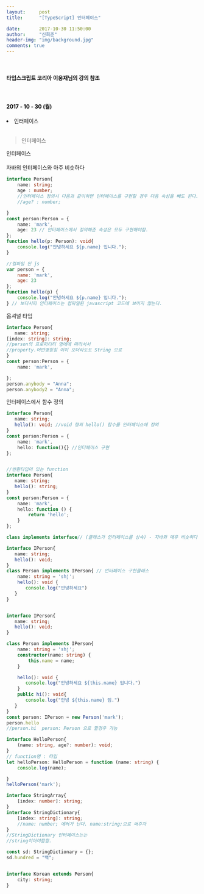 ```yaml
---
layout:     post
title:      "[TypeScript] 인터페이스"

date:       2017-10-30 11:50:00
author:     "신희준"
header-img: "img/background.jpg"
comments: true
---
```


<head>
 <meta property="og:type" content="website">
 <meta property="og:title" content="TypeScript 인터페이스">
 <meta property="og:description" content="TypeScript 인터페이스">
 <meta property="og:url" content="http://shj7242.github.io/2017/10/30/TypeScript4/">

 <meta name="twitter:card" content="summary">
  <meta name="twitter:title" content="TypeScript 인터페이스">
  <meta name="twitter:description" content="TypeScript 인터페이스">
  <meta name="FACEBOOK:domain" content="http://shj7242.github.io/2017/10/30/TypeScript4/">
  <meta name="facebook:card" content="summary">
   <meta name="facebook:title" content="TypeScript 인터페이스">
   <meta name="facebook:description" content="TypeScript 인터페이스">
   <meta name="facebook:domain" content="http://shj7242.github.io/2017/10/30/TypeScript4/">


 </head>

<br>
<H4 style ="font-weight:bold; color:black;"> 타입스크립트 코리아 이웅재님의 강의 참조</H4>
<br>
<H4 style ="font-weight:bold; color : black">2017 - 10 - 30 (월)</H4>
<li>인터페이스</li>

<br>

>인터페이스

<p style="font-size:14px;">
인터페이스
<br><br>
자바의 인터페이스와 아주 비슷하다
</p>

~~~TypeScript
interface Person{
    name: string;
    age : number;
    //인터페이스 정의시 다음과 같이하면 인터페이스를 구현할 경우 다음 속성을 빼도 된다.
    //age? : number;

}
const person:Person = {
    name: 'mark',
    age: 23 // 인터페이스에서 정의해준 속성은 모두 구현해야함.
};
function hello(p: Person): void{
    console.log("안녕하세요 ${p.name} 입니다.");
}
~~~

~~~javascript
//컴파일 된 js
var person = {
    name: 'mark',
    age: 23
};
function hello(p) {
    console.log("안녕하세요 ${p.name} 입니다.");
} // 보다시피 인터페이스는 컴파일된 javascript 코드에 보이지 않는다.
~~~



<p style="font-size:14px;">
옵셔널 타입
</p>

~~~typescript
interface Person{
   name: string;
[index: string]: string;
//person의 프로퍼티티 명에에 따라서서
//property.어떤명칭칭 이이 오더라도도 String 으로
}
const person:Person = {
    name: 'mark',

};
person.anybody = "Anna";
person.anybody2 = "Anna";
~~~


<p style ="font-size:14px;">
인터페이스에서 함수 정의
</p>

~~~typescript
interface Person{
   name: string;
   hello(): void; //void 형의 hello() 함수를 인터페이스에 정의
}
const person:Person = {
    name: 'mark',
    hello: function(){} //인터페이스 구현
};


//반환타입이 있는 function
interface Person{
   name: string;
   hello(): string;
}
const person:Person = {
    name: 'mark',
    hello: function () {
        return 'hello';
    }
};

class implements interface// (클래스가 인터페이스를 상속) - 자바와 매우 비슷하다.

interface IPerson{
   name: string;
   hello(): void;
}
class Person implements IPerson{ // 인터페이스 구현클래스
    name: string = 'shj';
    hello(): void {
       console.log("안녕하세요")
   }
}
~~~

~~~typescript

interface IPerson{
   name: string;
   hello(): void;
}

class Person implements IPerson{
    name: string = 'shj';
    constructor(name: string) {
        this.name = name;
    }

    hello(): void {
       console.log("안녕하세요 ${this.name} 입니다.")
    }
    public hi(): void{
       console.log("안녕 ${this.name} 임.")
   }
}
const person: IPerson = new Person('mark');
person.hello
//person.hi  person: Person 으로 할경우 가능

interface HelloPerson{
    (name: string, age?: number): void;
}
// function명 : 타입
let helloPerson: HelloPerson = function (name: string) {
    console.log(name);

}
helloPerson('mark');

interface StringArray{
    [index: number]: string;
}
interface StringDictionary{
    [index: string]: string;
    //name: number; 에러가 난다. name:string;으로 써주자
}
//StringDictionary 인터페이스는는
//string이어야함함.

const sd: StringDictionary = {};
sd.hundred = "백";


interface Korean extends Person{
    city: string;
}
~~~
